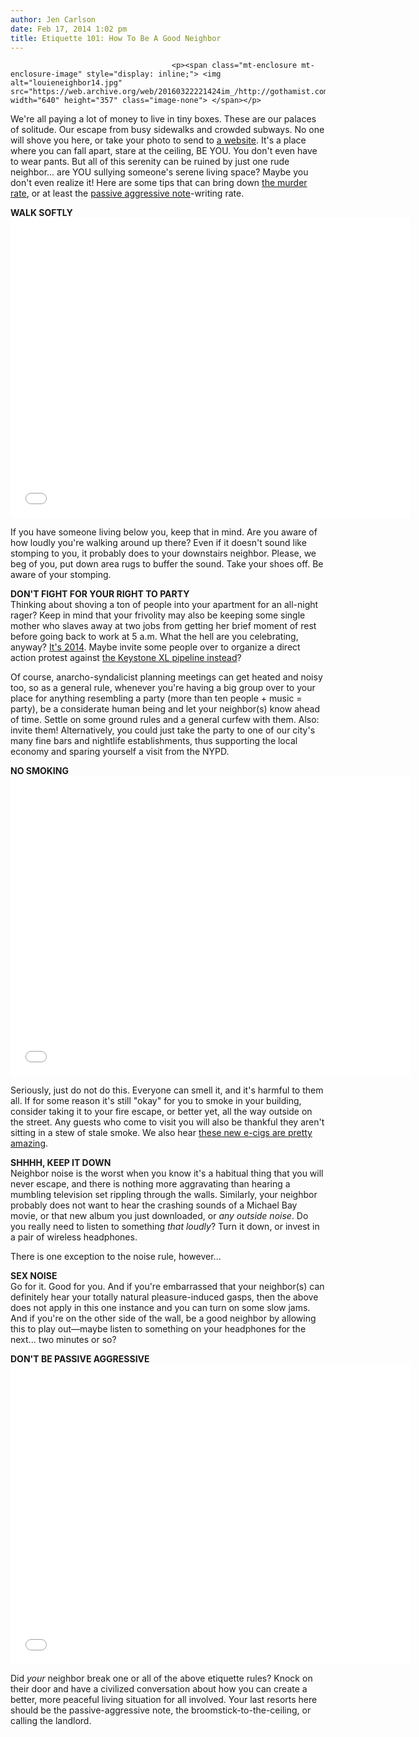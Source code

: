 ```yaml
---
author: Jen Carlson
date: Feb 17, 2014 1:02 pm
title: Etiquette 101: How To Be A Good Neighbor
---
```


	
										<p><span class="mt-enclosure mt-enclosure-image" style="display: inline;"> <img alt="louieneighbor14.jpg" src="https://web.archive.org/web/20160322221424im_/http://gothamist.com/attachments/arts_jen/louieneighbor14.jpg" width="640" height="357" class="image-none"> </span></p>

<p>We&apos;re all paying a lot of money to live in tiny boxes. These are our palaces of solitude. Our escape from busy sidewalks and crowded subways. No one will shove you here, or take your photo to send to <a href="https://web.archive.org/web/20160322221424/http://gothamist.com/tags/subwayetiquette">a website</a>. It&apos;s a place where you can fall apart, stare at the ceiling, BE YOU. You don&apos;t even have to wear pants. But all of this serenity can be ruined by just one rude neighbor... are YOU sullying someone&apos;s serene living space? Maybe you don&apos;t even realize it! Here are some tips that can bring down <a href="https://web.archive.org/web/20160322221424/http://www.youtube.com/watch?v=X2gk6yaHmMw">the murder rate</a>, or at least the <a href="https://web.archive.org/web/20160322221424/http://gothamist.com/2014/02/05/urban_etiquette_dont_blast_your_ste.php">passive aggressive note</a>-writing rate.</p>

<p><strong>WALK SOFTLY</strong><br>
<iframe width="640" height="480" src="//web.archive.org/web/20160322221424if_/http://www.youtube.com/embed/8fFUwNNb-k8" frameborder="0" allowfullscreen></iframe></p>

<p>If you have someone living below you, keep that in mind. Are you aware of how loudly you&apos;re walking around up there? Even if it doesn&apos;t sound like stomping to you, it probably does to your downstairs neighbor. Please, we beg of you, put down area rugs to buffer the sound. Take your shoes off. Be aware of your stomping.</p>

<p><strong>DON&apos;T FIGHT FOR YOUR RIGHT TO PARTY</strong><br>
Thinking about shoving a ton of people into your apartment for an all-night rager? Keep in mind that your frivolity may also be keeping some single mother who slaves away at two jobs from getting her brief moment of rest before going back to work at 5 a.m. What the hell are you celebrating, anyway? <a href="https://web.archive.org/web/20160322221424/http://www.vulture.com/2014/02/kathryn-schulz-the-sixth-extinction-review.html">It&apos;s 2014</a>. Maybe invite some people over to organize a direct action protest against <a href="https://web.archive.org/web/20160322221424/http://www.nytimes.com/2014/01/25/us/keystone-xl-pipeline-fight-lifts-environmental-movement.html">the Keystone XL pipeline instead</a>? </p>

<p>Of course, anarcho-syndalicist planning meetings can get heated and noisy too, so as a general rule, whenever you&apos;re having a big group over to your place for anything resembling a party (more than ten people + music = party), be a considerate human being and let your neighbor(s) know ahead of time. Settle on some ground rules and a general curfew with them. Also: invite them! Alternatively, you could just take the party to one of our city&apos;s many fine bars and nightlife establishments, thus supporting the local economy and sparing yourself a visit from the NYPD.</p>

<p><strong>NO SMOKING</strong><br>
<iframe width="640" height="480" src="//web.archive.org/web/20160322221424if_/http://www.youtube.com/embed/ofsljUAUdlc" frameborder="0" allowfullscreen></iframe></p>

<p>Seriously, just do not do this. Everyone can smell it, and it&apos;s harmful to them all. If for some reason it&apos;s still &quot;okay&quot; for you to smoke in your building, consider taking it to your fire escape, or better yet, all the way outside on the street. Any guests who come to visit you will also be thankful they aren&apos;t sitting in a stew of stale smoke. We also hear <a href="https://web.archive.org/web/20160322221424/http://gothamist.com/2013/01/22/e-cigs_e-cigarettes_njoy_vaping_vap.php">these new e-cigs are pretty amazing</a>. </p>

<p><strong>SHHHH, KEEP IT DOWN</strong><br>
Neighbor noise is the worst when you know it&apos;s a habitual thing that you will never escape, and there is nothing more aggravating than hearing a mumbling television set rippling through the walls. Similarly, your neighbor probably does not want to hear the crashing sounds of a Michael Bay movie, or that new album you just downloaded, or <em>any outside noise</em>. Do you really need to listen to something <em>that loudly</em>? Turn it down, or invest in a pair of wireless headphones. </p>

<p>There is one exception to the noise rule, however...</p>

<p><strong>SEX NOISE</strong><br>
Go for it. Good for you. And if you&apos;re embarrassed that your neighbor(s) can definitely hear your totally natural pleasure-induced gasps, then the above does not apply in this one instance and you can turn on some slow jams. And if you&apos;re on the other side of the wall, be a good neighbor by allowing this to play out&#x2014;maybe listen to something on your headphones for the next... two minutes or so?</p>

<p><strong>DON&apos;T BE PASSIVE AGGRESSIVE</strong><br>
<iframe width="640" height="480" src="//web.archive.org/web/20160322221424if_/http://www.youtube.com/embed/eEZ98DXZaOk" frameborder="0" allowfullscreen></iframe></p>

<p>Did <em>your</em> neighbor break one or all of the above etiquette rules? Knock on their door and have a civilized conversation about how you can create a better, more peaceful living situation for all involved. Your last resorts here should be the passive-aggressive note, the broomstick-to-the-ceiling, or calling the landlord.</p>					
										
									
				